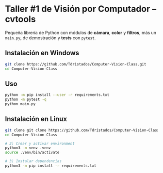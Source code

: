 # Taller #1 de Visión por Computador – cvtools

Pequeña librería de Python con módulos de **cámara**, **color** y **filtros**, más un `main.py`, de demostración y **tests** con `pytest`. 


## Instalación en Windows
```bash
git clone https://github.com/Tdristados/Computer-Vision-Class.git
cd Computer-Vision-Class
```

## Uso 

```bash
python -m pip install --user -r requirements.txt
python -m pytest -q
python main.py
```

## Instalación en Linux
```bash
git clone git clone https://github.com/Tdristados/Computer-Vision-Class.git
cd Computer-Vision-Class

# 2) Crear y activar environment 
python3 -m venv .venv
source .venv/bin/activate

# 3) Instalar dependencias
python3 -m pip install -r requirements.txt

```